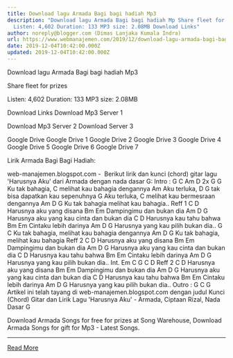 ```yaml
---
title: Download lagu Armada Bagi bagi hadiah Mp3
description: "Download lagu Armada Bagi bagi hadiah Mp Share fleet for prizes
  Listen: 4,602 Duration: 133 MP3 size: 2.08MB Download Links"
author: noreply@blogger.com (Dimas Lanjaka Kumala Indra)
url: https://www.webmanajemen.com/2019/12/download-lagu-armada-bagi-bagi-hadiah.html
date: 2019-12-04T10:42:00.000Z
updated: 2019-12-04T10:42:00.000Z
---
```


Download lagu Armada Bagi bagi hadiah Mp3

  Share fleet for prizes 

  Listen: 4,602 
  Duration: 133 
  MP3 size: 2.08MB 

  Download Links 
  Download Mp3 Server 1 

  Download Mp3 Server 2 
  Download Server 3 


  Google Drive   Google Drive 1 
  Google Drive 2 
  Google Drive 3 
  Google Drive 4 
  Google Drive 5 
  Google Drive 6 
  Google Drive 7 


                             
Lirik Armada Bagi Bagi Hadiah:
                             

 web-manajemen.blogspot.com -  Berikut lirik dan kunci (chord) gitar lagu 'Harusnya Aku' dari Armada dengan nada dasar G:
 Intro : G C Am D 2x G
 G
Ku tak bahagia,
 C
melihat kau bahagia dengannya
 Am
Aku terluka,
 D G
tak bisa dapatkan kau sepenuhnya
 G
Aku terluka,
 C
melihat kau bermesraan dengannya
 Am D G
Ku tak bahagia melihat kau bahagia..
 Reff 1
 C D
 Harusnya aku yang disana
 Bm Em
 Dampingimu dan bukan dia
 Am D G
 Harusnya aku yang kau cinta dan bukan dia
 C D
 Harusnya kau tahu bahwa
 Bm Em
 Cintaku lebih darinya
 Am D G
 Harusnya yang kau pilih bukan dia..
 G C
Ku tak bahagia, melihat kau bahagia dengannya
 Am D G
Ku tak bahagia, melihat kau bahagia
 Reff 2
 C D
 Harusnya aku yang disana
 Bm Em
 Dampingimu dan bukan dia
 Am D G
 Harusnya aku yang kau cinta dan bukan dia
 C D
 Harusnya kau tahu bahwa
 Bm Em
 Cintaku lebih darinya
 Am D G
 Harusnya yang kau pilih bukan dia..
 Int. Em C G C D
 Reff 2
 C D
 Harusnya aku yang disana
 Bm Em
 Dampingimu dan bukan dia
 Am D G
 Harusnya aku yang kau cinta dan bukan dia
 C D
 Harusnya kau tahu bahwa
 Bm Em
 Cintaku lebih darinya
 Am D G
 Harusnya yang kau pilih bukan dia..
 Outro : G C G
  Artikel ini telah tayang di web-manajemen.blogspot.com dengan judul Kunci (Chord) Gitar dan Lirik Lagu 'Harusnya Aku' - Armada, Ciptaan Rizal, Nada Dasar G 
                         
  Download Armada Songs for free for prizes at Song Warehouse, Download Armada Songs for gift for Mp3 - Latest Songs.<hr/> <a href="https://www.webmanajemen.com/2019/12/download-lagu-armada-bagi-bagi-hadiah.html" rel="follow" class="button" id="read-more">Read More</a>